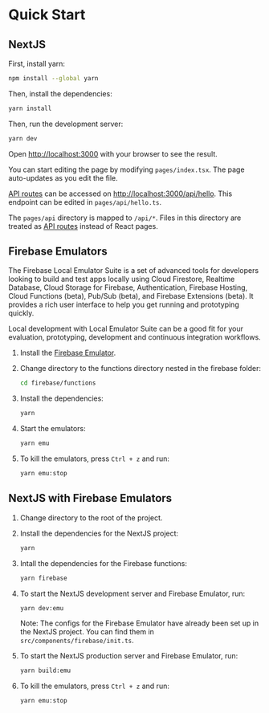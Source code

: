 # Quick Start

## NextJS

First, install yarn:

```bash
npm install --global yarn
```

Then, install the dependencies:

```bash
yarn install
```

Then, run the development server:

```bash
yarn dev
```

Open [http://localhost:3000](http://localhost:3000) with your browser to see the result.

You can start editing the page by modifying `pages/index.tsx`. The page auto-updates as you edit the file.

[API routes](https://nextjs.org/docs/api-routes/introduction) can be accessed on [http://localhost:3000/api/hello](http://localhost:3000/api/hello). This endpoint can be edited in `pages/api/hello.ts`.

The `pages/api` directory is mapped to `/api/*`. Files in this directory are treated as [API routes](https://nextjs.org/docs/api-routes/introduction) instead of React pages.

## Firebase Emulators

The Firebase Local Emulator Suite is a set of advanced tools for developers looking to build and test apps locally using Cloud Firestore, Realtime Database, Cloud Storage for Firebase, Authentication, Firebase Hosting, Cloud Functions (beta), Pub/Sub (beta), and Firebase Extensions (beta). It provides a rich user interface to help you get running and prototyping quickly.

Local development with Local Emulator Suite can be a good fit for your evaluation, prototyping, development and continuous integration workflows.

1. Install the [Firebase Emulator](https://firebase.google.com/docs/emulator-suite/install_and_configure).

1. Change directory to the functions directory nested in the firebase folder:

   ```bash
   cd firebase/functions
   ```

1. Install the dependencies:

   ```bash
   yarn
   ```

1. Start the emulators:

   ```bash
   yarn emu
   ```

1. To kill the emulators, press `Ctrl + z` and run:

   ```bash
   yarn emu:stop
   ```

## NextJS with Firebase Emulators

1. Change directory to the root of the project.

1. Install the dependencies for the NextJS project:

   ```bash
   yarn
   ```

1. Intall the dependencies for the Firebase functions:

   ```bash
   yarn firebase
   ```

1. To start the NextJS development server and Firebase Emulator, run:

   ```bash
   yarn dev:emu
   ```

   Note: The configs for the Firebase Emulator have already been set up in the NextJS project. You can find them in `src/components/firebase/init.ts`.

1. To start the NextJS production server and Firebase Emulator, run:

   ```bash
   yarn build:emu
   ```

1. To kill the emulators, press `Ctrl + z` and run:

   ```bash
   yarn emu:stop
   ```

&emsp;

&emsp;

&emsp;
